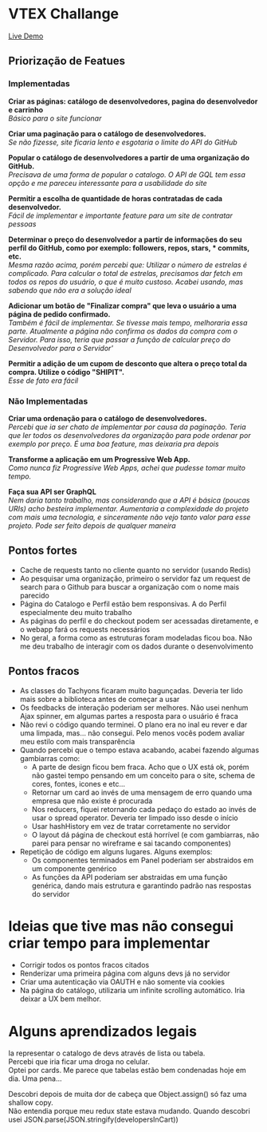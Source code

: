 # VTEX Challange
[Live Demo](http://vtex-dev-store.herokuapp.com/)  

## Priorização de Featues
### Implementadas  
**Criar as páginas: catálogo de desenvolvedores, pagina do desenvolvedor e carrinho**  
*Básico para o site funcionar*  

**Criar uma paginação para o catálogo de desenvolvedores.**  
*Se não fizesse, site ficaria lento e esgotaria o limite do API do GitHub*  

**Popular o catálogo de desenvolvedores a partir de uma organização do GitHub.**  
*Precisava de uma forma de popular o catalogo. O API de GQL tem essa opção e me pareceu interessante para a usabilidade do site*  

**Permitir a escolha de quantidade de horas contratadas de cada desenvolvedor.**  
*Fácil de implementar e importante feature para um site de contratar pessoas*  

**Determinar o preço do desenvolvedor a partir de informações do seu perfil do GitHub, como por exemplo: followers, repos, stars, * commits, etc.**  
*Mesma razão acima, porém percebi que: Utilizar o número de estrelas é complicado. Para calcular o total de estrelas, precisamos dar fetch em todos os repos do usuário, o que é muito custoso. Acabei usando, mas sabendo que não era a solução ideal*  

**Adicionar um botão de "Finalizar compra" que leva o usuário a uma página de pedido confirmado.**  
*Também é fácil de implementar. Se tivesse mais tempo, melhoraria essa parte. Atualmente a página não confirma os dados da compra com o Servidor. Para isso, teria que passar a função de calcular preço do Desenvolvedor para o Servidor'*  

**Permitir a adição de um cupom de desconto que altera o preço total da compra. Utilize o código "SHIPIT".**  
*Esse de fato era fácil*  


### Não Implementadas  
**Criar uma ordenação para o catálogo de desenvolvedores.**  
*Percebi que ia ser chato de implementar por causa da paginação. Teria que ler todos os desenvolvedores da organização para pode ordenar por exemplo por preço. É uma boa feature, mas deixaria pra depois*  

**Transforme a aplicação em um Progressive Web App.**  
*Como nunca fiz Progressive Web Apps, achei que pudesse tomar muito tempo.*  

**Faça sua API ser GraphQL**  
*Nem daria tanto trabalho, mas considerando que a API é básica (poucas URIs) acho besteira implementar. Aumentaria a complexidade do projeto com mais uma tecnologia, e sinceramente não vejo tanto valor para esse projeto. Pode ser feito depois de qualquer maneira*  

## Pontos fortes
* Cache de requests tanto no cliente quanto no servidor (usando Redis)
* Ao pesquisar uma organização, primeiro o servidor faz um request de search para o Github para buscar a organização com o nome mais parecido
* Página do Catalogo e Perfil estão bem responsivas. A do Perfil especialmente deu muito trabalho
* As páginas do perfil e do checkout podem ser acessadas diretamente, e o webapp fará os requests necessários
* No geral, a forma como as estruturas foram modeladas ficou boa. Não me deu trabalho de interagir com os dados durante o desenvolvimento

## Pontos fracos
* As classes do Tachyons ficaram muito bagunçadas. Deveria ter lido mais sobre a biblioteca antes de começar a usar
* Os feedbacks de interação poderiam ser melhores. Não usei nenhum Ajax spinner, em algumas partes a resposta para o usuário é fraca
* Não revi o código quando terminei. O plano era no inal eu rever e dar uma limpada, mas... não consegui. Pelo menos vocês podem avaliar meu estilo com mais transparência
* Quando percebi que o tempo estava acabando, acabei fazendo algumas gambiarras como:
  * A parte de design ficou bem fraca. Acho que o UX está ok, porém não gastei tempo pensando em um conceito para o site, schema de cores, fontes, icones e etc...
  * Retornar um card ao invés de uma mensagem de erro quando uma empresa que não existe é procurada
  * Nos reducers, fiquei retornando cada pedaço do estado ao invés de usar o spread operator. Deveria ter limpado isso desde o início
  * Usar hashHistory em vez de tratar corretamente no servidor
  * O layout dá página de checkout está horrível (e com gambiarras, não parei para pensar no wireframe e sai tacando componentes)
* Repetição de código em alguns lugares. Alguns exemplos:
  * Os componentes terminados em Panel poderiam ser abstraidos em um componente genérico
  * As funções da API poderiam ser abstraidas em uma função genérica, dando mais estrutura e garantindo padrão nas respostas do servidor

# Ideias que tive mas não consegui criar tempo para implementar
* Corrigir todos os pontos fracos citados
* Renderizar uma primeira página com alguns devs já no servidor
* Criar uma autenticação via OAUTH e não somente via cookies
* Na página do catálogo, utilizaria um infinite scrolling automático. Iria deixar a UX bem melhor.

# Alguns aprendizados legais
Ia representar o catalogo de devs através de lista ou tabela.  
Percebi que iria ficar uma droga no celular.  
Optei por cards. Me parece que tabelas estão bem condenadas hoje em dia. Uma pena...    

Descobri depois de muita dor de cabeça que Object.assign() só faz uma shallow copy.  
Não entendia porque meu redux state estava mudando. Quando descobri usei JSON.parse(JSON.stringify(developersInCart))
